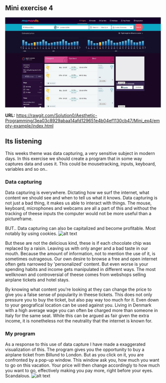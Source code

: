 ## Mini exercise 4

![alt text](https://github.com/Solution0/Aesthetic-Programming/blob/Github-Desktop/Mini_ex4/Screenshot.JPG)

**URL:** https://rawgit.com/Solution0/Aesthetic-Programming/3ea03c8929abaa14afd129651e4b04ef1130cb47/Mini_ex4/empty-example/index.html

## Its listening
This weeks theme was data capturing, a very sensitive subject in modern days. In this exercise we should create a program that in some way captures data and uses it. This could be mousetracking, inputs, keyboard, variables and so on..


### Data capturing 
Data capturing is everywhere. Dictating how we surf the internet, what content we should see and when to tell us what it knows. Data capturing is not just a bad thing, it makes us able to interact with things. The mouse, keyboard, microphones and webcams are all a part of this and without the tracking of theese inputs the computer would not be more useful than a pictureframe.

BUT.. Data capturing can also be capitalized and become profitable. Most notably by using cookies.
![alt text](https://media.giphy.com/media/bAlYQOugzX9sY/giphy.gif)

But these are not the delicious kind, these is if each chocolate chip was replaced by a raisin. Leaving us with only anger and a bad taste in our mouth. Because the amount of information, not to mention the use of it, is sometimes outrageous. Our own desire to browse a free and open internet often gets narrowed by 'personalized' content. But even worse is your spending habits and income gets manipulated in different ways. The most wellknown and controversial of theese comes from webshops selling airplane tickets and hotel stays. 

By knowing what content you're looking at they can change the price to give you a false sense of popularity in theese tickets. This does not only pressure you to buy the ticket, but also pay way too much for it. Even down to your geografical location can be used against you. Living in Denmark with a high average wage you can often be charged more than someone in Italy for the same seat. While this can be argued as fair given the extra income, it is nonetheless not the neutrality that the internet is known for.

### My program
As a response to this use of data capture I have made a exaggerated visualization of this. The program gives you the opportunity to buy a airplane ticket from Billund to London. But as you click on it, you are confronted by a pop-up window. This window ask you, how much you want to go on this vacation. Your price will then change accordingly to how much you want to go, effectively making you pay more, right before your eyes. Scandalous.
![alt text](https://media.giphy.com/media/xTiTnnELQ0KbRdWqek/giphy.gif)

